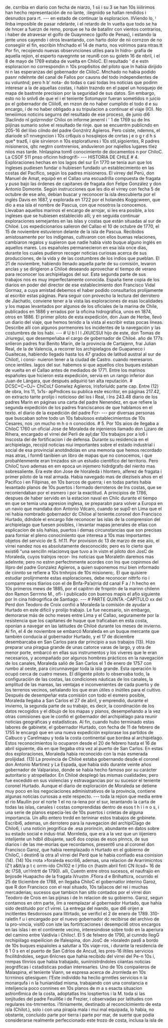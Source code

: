 de. csrribia en diario con fecha de niarzo, 1 sii i su 3 se han 10s iiiilirimos han hecho representación de no lante, :ilegniido se hallan rendidos i desnudos para rt. --- en estado de continuar la esploracion. IlViendo lo, ᴵ llnba imposible de pasar ndelante, i el retardo de In vuelta que todo se ha de hncer a fuerzn de remo, porque se ha de batallnr con vientos contrarios, i haber de atravesar el golfo de Guaynneco (golfo de Penas), i estando la jente unos cayendo i otros levantando, con harto dolor de nii cornzon de no consegiiir el fin, escribin hfnchado el 14 de marto, nos volrimos para ntras.tt Por fin, recojiendo nuevas observnciones utiles para In hidro- grafia de aquella rejion, el esperto navegnnte se reuni6 con su goletn 16 de nbril, i el 8 de mayo de 1769 estaba de vuelta en ChiloC. El resultado ' d e estn esploracion no correspondin n 10s prop6sitos del piloto que In habia dirijido ni n las esperanzas del gobernador de CliiloC. Mnchado no habia podido pasnr ndelnnte del canal de Fallos por causns del todo independientes de su voluntnd; pero h b' nota- do todas o casi todas Ins noticias que podinn interesar a la de aquellas costas, i habin trazndo en el papel un hosquejo de mapa de bastnnte precision por la seguridad de sus datos. Sin embargo, esto no lo snlv6 de que el i el teniente Sotomayor fueran sometidos n juicio px el gobernador de Cliilo6, en rnzon de no haber cumplido el todo d e su encargo, i de no haber obligado a su tripulacion a continuar el viaje (IO). No teneiiimos noticins segurns del resultado de ese proceso, de junio di6 3Iaclindo nl golzrnndor Chiloi on informe jenernl i ' 1 de 1769 su de Ins piijinas sumario solve el resultado tle rinje. que se encuentrn publicndo en 205-16 del lilxo cilndo del padre Gonznlrz Agiieros. Pero csiste, ndemns, el diariode si1 nnvegncion i 10s cr6quis o hosqiiejos de cnrtas j e o g r d h s que* traz6, i qiie sirvieron n 10s esploratlures i 10s stil,sigoientes, R padres misioneros, qltc negtrn contnrenios, anduvieron por nqiiellos lugares tliez niios mas tarde. hInlaspina tom6 conocimiento de docamentos n por ChiloC. La CSOF 511 pnso oficinn hidrogrifi- --- HISTORIA DE CHILE # 4. Exploraciones hechas en los lagos del sur En 1770 se tenía aun que los ingleses pudiesen fundar o hubiesen fundado un establecimiento en las costas del Pacífico, según los padres misioneros. El virrey del Perú, don Manuel de Amat, equipó en el Callao una escuadrilla compuesta de fragata y puso bajo las órdenes de capitanes de fragata don Felipe González y don Antonio Domonte. Según instrucciones que les dio el virrey con fecha 5 de octubre de ese año, debían buscar y reconocer la isla descubierta por el inglés Davis en 1687, y explorada en 1722 por el holandés Koggcween, que dio a esa isla el nombre de Pascua, con que nosotros la conocemos. Llevaban aquellos marinos el encargo de arrojar, si les era posible, a los ingleses que se hubiesen establecido allí; y en seguida continuar exploraciones semejantes en las islas y costas que están situadas al sur de Chiloé. Los expedicionarios salieron del Callao el 10 de octubre de 1770, el 15 de noviembre estuvieron delante de la isla de Pascua. Recibidos amistosamente por los indígenas, cultivaron con ellos buenas relaciones, cambiaron regalos y supieron que nadie había visto buque alguno inglés en aquellos mares. Los españoles permanecieron en esa isla once días, durante los cuales pudieron recoger noticias curiosas acerca de sus producciones, de la vida y de las costumbres de los indios que pueblan. El 21 de noviembre, habiendo llenado aquella parte de su comisión, levaron anclas y se dirigieron a Chiloé deseando aprovechar el tiempo de verano para reconocer los archipiélagos del sur. Esta segunda parte de sus trabajos nos es muy imperfectamente conocida. España tiene copia de los diarios en poder del director de ese establecimiento don Francisco Vidal Gormaz, a cuya amistad debemos el haber podido consultarlos prolijamente al escribir estas páginas. Para seguir con provecho la lectura del derrotero de Jlachatlo, conviene tener a la vista las exploraciones de esas localidades y los mapas levantados por algunos de los oficiales de la marina de Chile, publicados en 1886 y errados por la oficina hidrográfica, unos en 1874, otros en 1886. El primer piloto de esta expedición, don Juan de Herbe, llevó un diario del viaje, que hemos tenido a la vista al escribir estas pocas líneas. Describe allí con algunos pormenores los incidentes de la navegación y las costumbres de los habi. --- # U b l l I JXUICSUI hijo de este, don Tomas de Jriuregui, que desempeñaba el cargo de gobernador de Chiloé. año de 177s snlieron padres frai Benito Marín, de la provincia de Cartajenn, frai Julian Real, de la de Valencia, a recorrer los archipielagos de Guapaneco i Guaitecas, habiendo llegado hasta los 47 grados de latitud austral al sur de Chilot!, i consi- nuieron tener a la ciudad de Castro. cuando reeresaron. once ientiles. lagos del sur. habemos si que aquellos clos buques estaban de vuelta en el Callao antes de mediados de 1771. Entre los marinos españoles que hicieron esta expedición, servía en un rango inferior don Juan de Lángara, que después adquirió tan alta reputación. # DCSC+C~OJ~ ChiCoLf Gonwlez Agiieros, lrisforiuldc parte cap. Entre (12) de obra, Ins 11, 1x1s- apPndices su publica este escritor, en páginas 217.42, on extracto tante prolijo i noticioso del los i Real, i Ins 243.48 diario de los padres Marín en páginas una carta del padre Nenendez, en que refiere la segunda expedición de los padres franciscanos de que hablamos en el texto. el diario de la expedición del padre Fcr- --- por diversas personas que buscaban sohre todo un 10s fabulosos establecimientos de 10s Cesares, nos ;on mucho m h o n conocidos. # 5. Por 10s aiios de llegaba a ChiloC 1760 un oficial Jose de Moraleda de injenieros llamado don Ljzaro de Rihera, encargado el virrei del Perli de ayl;dar 10s trabajos por a lo6 i Inscosta del de fortificacion i de defensa. Durante su residencia en el archipielago, recojid noticias niui importantes sobre el estado industrial i social de esa provincial anotdndolas en una memoria que hemos recordado mas atras, i form6 tanibien un libro de mapas que no conocemos, i que probahlenmente eran trnzados sin un estudio cientifico del territorio. Pero ChiloC tuvo ademas en em epoca un injemero hidrdgrafo del nierito mas sobresaliente. Era este don Jose de hloraleda i hlontero, alferez de fragata i primer piloto de la real armada. Habia navegado mas de dieziseis ahos en el Pacifico i en Filipinas, en 10s barcos de guerra; i en todas partes habia levantado planos de 10s puertos i formado derroteros de Ins costas, que se reconiendaban por el esmero i por la exactitud. A principios de 1786, despues de haber servido en la estacion naval en Chilc durante el tiempo en que se temia una agresion inglesa, se preparabn para volver a Europa en un navio que mandaba don Antonio Vdcaro, cuando se sup0 en Lima que el rei habia nombrado gobernadcr dc Chiloe al teniente.coronel don Francisco Hurtado, ddndole el encargo llde reconocer las islas de la comprension del archipielago que fuesen posibles, i levantar mapas jenerales de ellas con esplicacion de siis hahias, puertos i demas circunstancias que son precisas para forniar el pleno conociniiento que interesa a 10s mas importantes objetos del servicio de S. hf.11. Por provision dc 13 de marzo de ese aiio, el virrei nandez nos es absolutamente desconocido; pero es lo cierto que existi6 “una sencilln relacionvq que tuvo a In vistn el piloto don JosC de hforaleda, cuyos tralnjos recor- Ins noticias que Moraletln daremos mas adelnnte; pero no estnn perfectnmente acordes con Ins que copinmos del lilpro del padre Gonzalez Agiieros, a quien suponemos mui bien informado de ciinnto se refiere a 10s trnhnjos de 10s misionero;. El que quisiere estudiar prolijnmente estas esploraciones, debe reconocer nittrfo rio i comparnr esos tliarios con el de Bnfa-Pa’a(rria dd canal F a / h hecho en 10s primeros mews de 1885, por el capitnn de frnpntn de la marinn chilenn don Ramon Serrnno M., ofi- i publicado con buenos mapis el afio siguiente por In cina hidrogrifica de Santiago. --- # PARTE QUINTA.-CAPÍTULO xx del Perd don Teodoro de Croix confió a Moraleda la comisión de ayudar a Hurtado en este difícil y prolijo trabajo. Le fue necesario, sin embargo, demorarse más de ocho meses entre Lima y el Callao, seguramente por la resistencia que los capitanes de huque que traficaban en esta costa, oponían a navegar en las latitudes de Chiloé durante los meses de invierno. Al fin, el 4 de noviembre se embarcó Moraleda en un buque mercante que también conducía al gobernador Hurtado, y el 17 de diciembre desembarcaba en San Carlos para dar principio a sus trabajos (13). Hizo preparar una piragua grande de unas catorce varas de largo, y otra de menor porte, embarcó en ellas sus instrumentos y los víveres que le eran necesarios, y acompañado por algunos hombres prácticos en la navegación de los canales, Moraleda salió de San Carlos el 1 de enero de 1757 con rumbo al oeste, para circunnavegar toda la isla grande. Esta operación lo ocupó cerca de cuatro meses. El diligente piloto lo observaba todo, la configuración de las costas, las condiciones náuticas de los canales, la amplitud de las mareas, las ventajas e inconvenientes de cada puerto y de los terrenos vecinos, señalando los que eran útiles o inútiles para el cultivo. Después de desempeñar esta comisión con todo el esmero posible, Moraleda llegaba a San Carlos el 27 de abril, y emprendió, durante el invierno, la segunda parte de su trabajo, es decir, la coordinación de los datos recogidos y el dibujo de los mapas y planos, desempeñando a la vez otras comisiones que le confió el gobernador del archipiélago para reunir noticias geográficas y estadísticas. Al fin, cuando hubo terminado estas labores de gabinete, el gobernador Hurtado, con fecha de 11 de febrero de 1755 le encargó que en una nueva expedición explorase los partidos de Calbuco y Carelmapu y toda la costa continental que bordea al archipiélago. Estos reconocimientos lo ocuparon desde el 20 de febrero hasta el 16 de abril siguiente, día en que llegaba otra vez al puerto de San Carlos. En estas dos exploraciones, Moraleda había reconocido con la más esmerada prolijidad. (13) La provincia de Chiloé estaba gobernando desde el coronel don Antonio Martínez y La Espada, que había sido durante veinte años gobernador de Valparaíso, donde se había hecho famoso por su carácter autoritario y atropellador. En Chiloé desplegó las mismas cualidades; pero fue excedido en sus violencias y estravagancias por su sucesor el teniente coronel Hurtado. Aunque el diario de exploración de Moraleda se detiene muy poco en los negociaciones administrativos de la provincia, contiene algunas noticias curiosas a este respecto. --- toda la rejion que media entre el rio Maullin por el norte 1 el no ra-lena por el sur, lerantando la carta de todas las islas, canales i costas comprendidas dentro de esos t h i i n o s, i una serie de planos especia-les de 10s puertos i cnletas de alguna importancia. Un aRo entero tnrdd en terininar estos trabajos de gnbinete. Escribi6, ademas, un derrotero para la navegacion del archipiClago de Chilo6, i una noticin jeogrifica de .esa prorincin, abundante en datos sobre su estado social e indus-trial. Mornleda, que era a la vez que un iiijeniero intelijente un hdbil dibujante, sac6 dos copias de esos plnncs, de sus diarios i de las me-morias que recordamos, present6 una al coronel don Francisco Garoz, que habia reemplazado n Hurtado en el gobierno de ChiloC, i destin6 la otra a1 virrei del Perd que le habia confiado esa coinision (14). (14) 10s rrota >foraleda escrili6, ademas, una relacion de Ararrimicntos IZ’t a&#x26;tt/a p t c orrm-ido Chi102 e l jrtlio cn (hastn abril finti CN ilcsd~ 16 de dc I7S8, un’rlntrtt de 1790). alli, Cuentn entre otros sucesos, el naufrajio en bnjosde Huapacho de la fragata iVrustm .Ffiora d e Bnlhattcra, ocurrido el 25 de tliciembre de 1788, en llegaba ChiloC el gobernatlor interino Garoz, que R don Francisco con el real situado, 10s tal)acos del rei i muchas mercaderias; sucesos que tambicn han sitlo contados por el virrei don Teodoro de Crois en las pijinas i de In relacion de su gobierno. Garoz, segun contamos en otrn parte, ilm a reemplazar al gobernador Hurtado, que hahia sido destituido por c1 virrei. La entrega del niando, que di6 orijen a incitlentes tlesdorosos para Iltlrtado, se verificl el 2 de enero de 1789. 310-raletln f u i encargado por el nuevo gobernador dc recibirse del archivo de la pro-vincia, visit0 con iste las fortirtcaciones i desempcii6 otros encargos en las islas i en el continente vecino, interesindose sobre todo en la aperiura del camino entre Valdivia i Chiloc!. El 5 de felxero de 1790, al cunndo IlegG nrchipiilago espeilicion de lfalespina, don JosC de >loraledn pas6 a bordo de 10s buques espaiioles a salutlar a 10s viaje-ros, i durante la residencia de 6 1 0 s en el puerto de San Cdrlos de Ancud, les pres-16 iltiles servicios fncilitdndoles, segun 6nlcnes que hahia recibido del virrei del Pe-n 10s i, rnmpas tlinrios que habia trabajado, suniinistrdndoles ciiantas noticias jeogrdficas i cstadisticas podian interesarles. Uno de 10s conipaiieros de Malaspina, el teniente Viann, se espresa acerca de Jrornleda en 10s tcrrninos qtiesiguen: I’Este individdo ha heclio grnntles servicios n la monarqufa i n la hunianidad misma, trabajando con una constancia e intelijencia poco connines en 10s planos de m a s esacta situacion astron6mica de la costa, adoptatlas Ins losptiertos i la M. toda si las lonjitudes del padre Feuill6e i de Frezier, i observadas por latitudes con regulares ins-tmrnentos. i‘ltiniamente, destinado al reconclcimiento de esta isla (Chilot.), solo i con una pirapia mala i mui mal equipada, lo habia, no obstante, concluido parte por tierra i parte por mar, de suerte que podia considerarse realmente perfeccionado este trozo de costa, inclusa la isla de